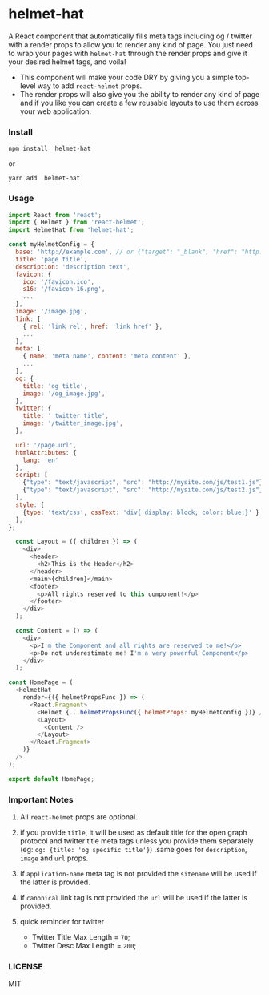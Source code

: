# helmet-hat

A React component that automatically fills meta tags including og / twitter with a render props to allow you to render any kind of page.
You just need to wrap your pages with `helmet-hat` through the render props and give it your desired helmet tags, and voila!

- This component will make your code DRY by giving you a simple top-level way to add `react-helmet` props.
- The render props will also give you the ability to render any kind of page and if you like you can create a few reusable layouts
  to use them across your web application.

### Install

```
npm install  helmet-hat
```

or

```
yarn add  helmet-hat
```

### Usage

```javascript
import React from 'react';
import { Helmet } from 'react-helmet';
import HelmetHat from 'helmet-hat';

const myHelmetConfig = {
  base: 'http://example.com', // or {"target": "_blank", "href": "http://mysite.com/"}
  title: 'page title',
  description: 'description text',
  favicon: {
    ico: '/favicon.ico',
    s16: '/favicon-16.png',
    ...
  },
  image: '/image.jpg',
  link: [
    { rel: 'link rel', href: 'link href' },
    ...
  ],
  meta: [
    { name: 'meta name', content: 'meta content' },
    ...
  ],
  og: {
    title: 'og title',
    image: '/og_image.jpg',
  },
  twitter: {
    title: ' twitter title',
    image: '/twitter_image.jpg',
  },

  url: '/page.url',
  htmlAttributes: {
    lang: 'en'
  },
  script: [
    {"type": "text/javascript", "src": "http://mysite.com/js/test1.js"},
    {"type": "text/javascript", "src": "http://mysite.com/js/test2.js"}
  ],
  style: [
    {type: 'text/css', cssText: 'div{ display: block; color: blue;}' }
  ],
};

  const Layout = ({ children }) => (
    <div>
      <header>
        <h2>This is the Header</h2>
      </header>
      <main>{children}</main>
      <footer>
        <p>All rights reserved to this component!</p>
      </footer>
    </div>
  );

  const Content = () => (
    <div>
      <p>I'm the Component and all rights are reserved to me!</p>
      <p>Do not underestimate me! I'm a very powerful Component</p>
    </div>
  );

const HomePage = (
  <HelmetHat
    render={({ helmetPropsFunc }) => (
      <React.Fragment>
        <Helmet {...helmetPropsFunc({ helmetProps: myHelmetConfig })} />
        <Layout>
          <Content />
        </Layout>
      </React.Fragment>
    )}
  />
);

export default HomePage;
```

### Important Notes

1. All `react-helmet` props are optional.

2. if you provide `title`, it will be used as default title for the open graph protocol and twitter title meta tags unless you provide them separately (eg: `og: {title: 'og specific title'}`) .same goes for `description`, `image` and `url` props.

3. if `application-name` meta tag is not provided the `sitename` will be used if the latter is provided.

4. if `canonical` link tag is not provided the `url` will be used if the latter is provided.

5. quick reminder for twitter
   - Twitter Title Max Length = `70`;
   - Twitter Desc Max Length = `200`;

### LICENSE

MIT
